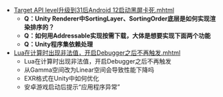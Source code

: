 - [Target API level升级到31后Android 12启动黑屏卡死.mhtml](../assets/Target_API_level升级到31后Android_12启动黑屏卡死_1696902232805_0.mhtml)
	- **Q：Unity Renderer中SortingLayer、SortingOrder底层是如何实现渲染排序的？**
	- **Q：如何用Addressable实现按需下载，大体是想要实现下面两个功能**
	- **Q：Unity程序集依赖处理**
- [Lua在计算时出现非法值，开启Debugger之后不再触发.mhtml](../assets/Lua在计算时出现非法值，开启Debugger之后不再触发_1696903392925_0.mhtml)
	- Lua在计算时出现非法值，开启Debugger之后不再触发
	- 从Gamma空间改为Linear空间会导致性能下降吗
	- EXR格式在Unity中如何优化
	- 安卓游戏启动后提示“应用程序异常”